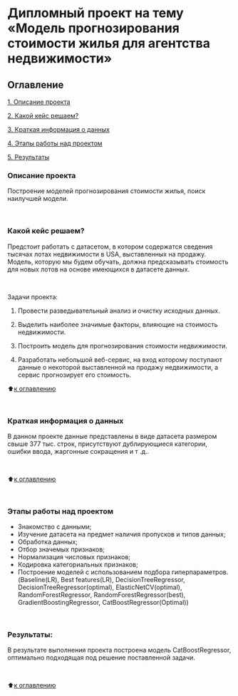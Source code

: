 # Дипломный проект на тему «Модель прогнозирования стоимости жилья для агентства недвижимости»

## Оглавление
[1. Описание проекта](#описание-проекта)  

[2. Какой кейс решаем?](#Какой-кейс-решаем)

[3. Краткая информация о данных](#Краткая-информация-о-данных)

[4. Этапы работы над проектом](#Этапы-работы-над-проектом)

[5. Результаты](#Результаты)


### Описание проекта

Построение моделей прогнозирования стоимости жилья, поиск наилучшей модели.

<br>

### Какой кейс решаем?

Предстоит работать с датасетом, в котором содержатся сведения тысячах лотах недвижимости в USA, выставленных на продажу. Модель, которую мы будем обучать, должна предсказывать стоимость для новых лотов на основе имеющихся в датасете данных.

<br>

Задачи проекта:

1. Провести разведывательный анализ и очистку исходных данных.

2. Выделить наиболее значимые факторы, влияющие на стоимость недвижимости.

3. Построить модель для прогнозирования стоимости недвижимости.

4. Разработать небольшой веб-сервис, на вход которому поступают данные о некоторой выставленной на продажу недвижимости, а сервис прогнозирует его стоимость.


:arrow_up:[к оглавлению](#Оглавление)

<br>

### Краткая информация о данных

В данном проекте данные представлены в виде датасета размером свыше 377 тыс. строк, присутствуют дублирующиеся категории, ошибки ввода, жаргонные сокращения и т .д.. 

<br>

:arrow_up:[к оглавлению](#Оглавление)

<br>

### Этапы работы над проектом
- Знакомство с данными;
- Изучение датасета на предмет наличия пропусков и типов данных;
- Обработка данных;
- Отбор значемых признаков;
- Нормализация числовых признаков;
- Кодировка категориальных признаков;
- Построение моделей с использованием подбора гиперпараметров. (Baseline(LR), Best features(LR), DecisionTreeRegressor, DecisionTreeRegressor(optimal), ElasticNetCV(optimal), RandomForestRegressor, RandomForestRegressor(best), GradientBoostingRegressor, CatBoostRegressor(Optimal))


<br>

### Результаты:

В результате выполнения проекта построена модель CatBoostRegressor, оптимально подходящая под решение поставленной задачи.

<br>

:arrow_up:[к оглавлению](#Оглавление)

<br>
